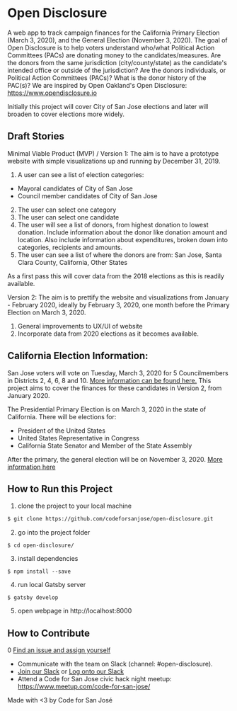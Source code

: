 # Open Disclosure
A web app to track campaign finances for the California Primary Election (March 3, 2020), and the General Election (November 3, 2020). The goal of Open Disclosure is to help voters understand who/what Political Action Committees (PACs) are donating money to the candidates/measures. Are the donors from the same jurisdiction (city/county/state) as the candidate's intended office or outside of the jurisdiction? Are the donors individuals, or Political Action Committees (PACs)? What is the donor history of the PAC(s)? We are inspired by Open Oakland's Open Disclosure: https://www.opendisclosure.io

Initially this project will cover City of San Jose elections and later will broaden to cover elections more widely.

## Draft Stories
Minimal Viable Product (MVP) / Version 1:
The aim is to have a prototype website with simple visualizations up and running by December 31, 2019.  

1. A user can see a list of election categories:
- Mayoral candidates of City of San Jose
- Council member candidates of City of San Jose
2. The user can select one category
3. The user can select one candidate
4. The user will see a list of donors, from highest donation to lowest donation. Include information about the donor like donation amount and location. Also include information about expenditures, broken down into categories, recipients and amounts.
5. The user can see a list of where the donors are from: San Jose, Santa Clara County, California, Other States

As a first pass this will cover data from the 2018 elections as this is readily available.

Version 2:
The aim is to prettify the website and visualizations from January - February 2020, ideally by February 3, 2020, one month before the Primary Election on March 3, 2020. 

1. General improvements to UX/UI of website
2. Incorporate data from 2020 elections as it becomes available.

## California Election Information:

San Jose voters will vote on Tuesday, March 3, 2020 for 5 Councilmembers in Districts 2, 4, 6, 8 and 10. [More information can be found here.](http://sanjoseca.gov/DocumentCenter/View/86229) This project aims to cover the finances for these candidates in Version 2, from January 2020.

The Presidential Primary Election is on March 3, 2020 in the state of California. There will be elections for:
- President of the United States
- United States Representative in Congress
- California State Senator and Member of the State Assembly

After the primary, the general election will be on November 3, 2020.
[More information here](https://www.sos.ca.gov/elections/upcoming-elections/presidential-primary-election-march-3-2020/election-guide/)

## How to Run this Project
1. clone the project to your local machine
```sh
$ git clone https://github.com/codeforsanjose/open-disclosure.git
```
2. go into the project folder
```ssh
$ cd open-disclosure/
```
3. install dependencies
```ssh
$ npm install --save
```
4. run local Gatsby server
```ssh
$ gatsby develop
```
5. open webpage in http://localhost:8000

## How to Contribute
0 [Find an issue and assign yourself](https://github.com/codeforsanjose/open-disclosure/issues)
- Communicate with the team on Slack (channel: #open-disclosure). 
- [Join our Slack](https://slackin-c4sj.herokuapp.com/) or [Log onto our Slack](https://codeforsanjose.slack.com/)
- Attend a Code for San Jose civic hack night meetup: https://www.meetup.com/code-for-san-jose/

Made with <3 by Code for San José